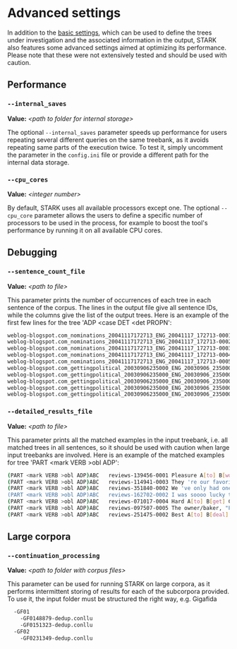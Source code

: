 # Advanced settings
In addition to the [basic settings](settings.md), which can be used to define the trees under investigation and the associated information in the output, STARK also features some advanced settings aimed at optimizing its performance. Please note that these were not extensively tested and should be used with caution.

## Performance

### `--internal_saves`
**Value:** _\<path to folder for internal storage\>_

The optional `--internal_saves` parameter speeds up performance for users repeating several different queries on the same treebank, as it avoids repeating same parts of the execution twice. To test it, simply uncomment the parameter in the `config.ini` file or provide a different path for the internal data storage.

### `--cpu_cores`
**Value:** _\<integer number\>_

By default, STARK uses all available processors except one. The optional `--cpu_core` parameter allows the users to define a specific number of processors to be used in the process, for example to boost the tool's performance by running it on all available CPU cores.

## Debugging

### `--sentence_count_file `
**Value:** _\<path to file\>_

This parameter prints the number of occurrences of each tree in each sentence of the corpus. The lines in the output file give all sentence IDs, while the columns give the list of the output trees. Here is an example of the first few lines for the tree 'ADP <case DET <det PROPN':

```bash
weblog-blogspot.com_nominations_20041117172713_ENG_20041117_172713-0001	1
weblog-blogspot.com_nominations_20041117172713_ENG_20041117_172713-0002	0
weblog-blogspot.com_nominations_20041117172713_ENG_20041117_172713-0003	0
weblog-blogspot.com_nominations_20041117172713_ENG_20041117_172713-0004	0
weblog-blogspot.com_nominations_20041117172713_ENG_20041117_172713-0005	0
weblog-blogspot.com_gettingpolitical_20030906235000_ENG_20030906_235000-0001	0
weblog-blogspot.com_gettingpolitical_20030906235000_ENG_20030906_235000-0002	0
weblog-blogspot.com_gettingpolitical_20030906235000_ENG_20030906_235000-0003	0
weblog-blogspot.com_gettingpolitical_20030906235000_ENG_20030906_235000-0004	0
weblog-blogspot.com_gettingpolitical_20030906235000_ENG_20030906_235000-0005	0
```


### `--detailed_results_file `
**Value:** _\<path to file\>_

This parameter prints all the matched examples in the input treebank, i.e. all matched trees in all sentences, so it should be used with caution when large input treebanks are involved. Here is an example of the matched examples for tree 'PART \<mark VERB \>obl ADP':

```bash
(PART <mark VERB >obl ADP)ABC	reviews-139456-0001	Pleasure A[to] B[work] C[with]. 
(PART <mark VERB >obl ADP)ABC	reviews-114941-0003	They 're our favorite pizza place A[to] B[order] C[from]... and they 're a local, family owned company! 
(PART <mark VERB >obl ADP)ABC	reviews-351840-0002	We 've only had one urgent issue A[to] B[deal] C[with] and they were very prompt in their response. 
(PART <mark VERB >obl ADP)ABC	reviews-162702-0002	I was soooo lucky to have used Marlon 's photography services....such a creative and talented photographer and a pleasure A[to] B[work] C[with]. 
(PART <mark VERB >obl ADP)ABC	reviews-071017-0004	Hard A[to] B[get] C[into] though because of road construction. 
(PART <mark VERB >obl ADP)ABC	reviews-097507-0005	The owner/baker, "Pie Guy" is a hoot A[to] B[deal] C[with] as well. 
(PART <mark VERB >obl ADP)ABC	reviews-251475-0002	Best A[to] B[deal] C[with]! 
```

## Large corpora

### `--continuation_processing `
**Value:** _\<path to folder with corpus files\>_

This parameter can be used for running STARK on large corpora, as it performs intermittent storing of results for each of the subcorpora provided. To use it, the input folder must be structured the right way, e.g.
Gigafida

```bash
  -GF01
    -GF0148879-dedup.conllu
    -GF0151323-dedup.conllu
  -GF02
    -GF0231349-dedup.conllu
```
